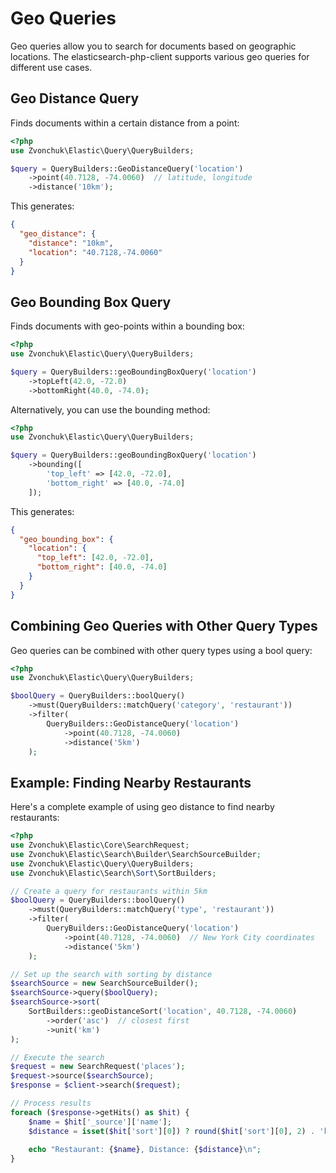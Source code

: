 # Geo Queries

Geo queries allow you to search for documents based on geographic locations. The elasticsearch-php-client supports various geo queries for different use cases.

## Geo Distance Query

Finds documents within a certain distance from a point:

```php
<?php
use Zvonchuk\Elastic\Query\QueryBuilders;

$query = QueryBuilders::GeoDistanceQuery('location')
    ->point(40.7128, -74.0060)  // latitude, longitude
    ->distance('10km');
```

This generates:

```json
{
  "geo_distance": {
    "distance": "10km",
    "location": "40.7128,-74.0060"
  }
}
```

## Geo Bounding Box Query

Finds documents with geo-points within a bounding box:

```php
<?php
use Zvonchuk\Elastic\Query\QueryBuilders;

$query = QueryBuilders::geoBoundingBoxQuery('location')
    ->topLeft(42.0, -72.0)
    ->bottomRight(40.0, -74.0);
```

Alternatively, you can use the bounding method:

```php
<?php
use Zvonchuk\Elastic\Query\QueryBuilders;

$query = QueryBuilders::geoBoundingBoxQuery('location')
    ->bounding([
        'top_left' => [42.0, -72.0],
        'bottom_right' => [40.0, -74.0]
    ]);
```

This generates:

```json
{
  "geo_bounding_box": {
    "location": {
      "top_left": [42.0, -72.0],
      "bottom_right": [40.0, -74.0]
    }
  }
}
```

## Combining Geo Queries with Other Query Types

Geo queries can be combined with other query types using a bool query:

```php
<?php
use Zvonchuk\Elastic\Query\QueryBuilders;

$boolQuery = QueryBuilders::boolQuery()
    ->must(QueryBuilders::matchQuery('category', 'restaurant'))
    ->filter(
        QueryBuilders::GeoDistanceQuery('location')
            ->point(40.7128, -74.0060)
            ->distance('5km')
    );
```

## Example: Finding Nearby Restaurants

Here's a complete example of using geo distance to find nearby restaurants:

```php
<?php
use Zvonchuk\Elastic\Core\SearchRequest;
use Zvonchuk\Elastic\Search\Builder\SearchSourceBuilder;
use Zvonchuk\Elastic\Query\QueryBuilders;
use Zvonchuk\Elastic\Search\Sort\SortBuilders;

// Create a query for restaurants within 5km
$boolQuery = QueryBuilders::boolQuery()
    ->must(QueryBuilders::matchQuery('type', 'restaurant'))
    ->filter(
        QueryBuilders::GeoDistanceQuery('location')
            ->point(40.7128, -74.0060)  // New York City coordinates
            ->distance('5km')
    );

// Set up the search with sorting by distance
$searchSource = new SearchSourceBuilder();
$searchSource->query($boolQuery);
$searchSource->sort(
    SortBuilders::geoDistanceSort('location', 40.7128, -74.0060)
        ->order('asc')  // closest first
        ->unit('km')
);

// Execute the search
$request = new SearchRequest('places');
$request->source($searchSource);
$response = $client->search($request);

// Process results
foreach ($response->getHits() as $hit) {
    $name = $hit['_source']['name'];
    $distance = isset($hit['sort'][0]) ? round($hit['sort'][0], 2) . 'km' : 'unknown';
    
    echo "Restaurant: {$name}, Distance: {$distance}\n";
}
```
